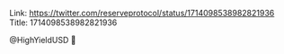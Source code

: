 Link:  https://twitter.com/reserveprotocol/status/1714098538982821936
Title: 1714098538982821936

@HighYieldUSD 👀
